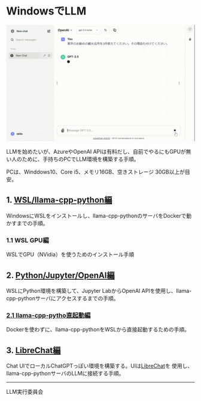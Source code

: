 # WindowsでLLM
<img src="3.librechat/img/librechat.gif">

LLMを始めたいが、AzureやOpenAI APIは有料だし、自前でやるにもGPUが無い人のために、手持ちのPCでLLM環境を構築する手順。  

PCは、Winddows10、Core i5、メモリ16GB、空きストレージ 30GB以上が目安。

## 1. [WSL/llama-cpp-python編](1.WSL_llamacpp)
WindowsにWSLをインストールし、llama-cpp-pythonのサーバをDockerで動かすまでの手順。  

### 1.1 WSL GPU編
WSLでGPU（NVidia）を使うためのインストール手順

## 2. [Python/Jupyter/OpenAI編](2.python_jupyter_openai)
WSLにPython環境を構築して、Jupyter LabからOpenAI APIを使用し、llama-cpp-pythonサーバにアクセスするまでの手順。

### [2.1 llama-cpp-pytho直起動編](2.python_jupyter_openai/2.1.llama-cpp-python.md)
Dockerを使わずに、llama-cpp-pythonをWSLから直接起動するための手順。

## 3. [LibreChat編](3.librechat)
Chat UIでローカルChatGPTっぽい環境を構築する。UIは[LibreChat](https://github.com/danny-avila/LibreChat)を
使用し、llama-cpp-pythonサーバのLLMに接続する手順。

<hr>

LLM実行委員会
